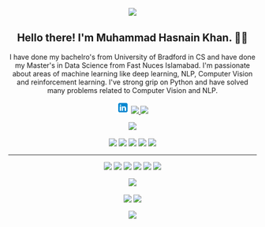 <!--### Hola, I'm Hasnain! 👋

- 👯 I’m looking to collaborate on LinkedIn
- 💬 Ask me about Machine Learning (NLP/ Computer Vision/ Reinforcement Learning)
- 😄 Pronouns: He/His/Him
<!--- 📫 How to reach me: ...-->

<p align="center">
 <img   src="https://github.com/HasnainKhanNiazi/HasnainKhanNiazi/blob/main/Header.gif">
</p>
<h2 align="center">Hello there! I'm Muhammad Hasnain Khan. 👋🤓</h2>
<p align="center">I have done my bachelro's from University of Bradford in CS and have done my Master's in Data Science from Fast Nuces Islamabad. I'm passionate about areas of machine learning like deep learning, NLP, Computer Vision and reinforcement learning. I've strong grip on Python and have solved many problems related to Computer Vision and NLP.
</p>

<!-- <p align="center"><a href="https://www.linkedin.com/in/hasnainkhanniazi/"><img src="https://github.com/HasnainKhanNiazi/HasnainKhanNiazi/blob/main/icons8-linkedin-48.png" height=25></a></p> -->

<p align=center>
  <a href="https://www.linkedin.com/in/hasnainkhanniazi/"><img src="https://github.com/HasnainKhanNiazi/HasnainKhanNiazi/blob/main/icons8-linkedin-48.png" height=25></a>
  <a href="https://github.com/HasnainKhanNiazi">
    <img src="https://badges.pufler.dev/visits/Randrita/Randrita?style=flat-square&color=black&logo=github">
  </a>
  <a href="https://github.com/HasnainKhanNiazi?tab=repositories">
    <img src="https://badges.pufler.dev/repos/Randrita?style=flat-square&color=black&logo=github">
  </a>
</p>
<p align="center">
<a href="https://github.com/HasnainKhanNiazi"><img src="https://img.shields.io/github/followers/Randrita?style=social"></a>
</p>
<p align="center">
<img src="https://img.shields.io/badge/Machine Learning-green"> <img src="https://img.shields.io/badge/Deep Learning-red"> <img src="https://img.shields.io/badge/Computer Vision-magenta"> <img src="https://img.shields.io/badge/Natural Language Processing-yellow"> <img src="https://img.shields.io/badge/Reinforcement Learning-blue"> 
</p>
<hr>
<p align="center">
<img src="https://img.shields.io/badge/TensorFlow%20-%23FF6F00.svg?&style=for-the-badge&logo=TensorFlow&logoColor=white" /> <img src="https://img.shields.io/badge/Keras%20-%23D00000.svg?&style=for-the-badge&logo=Keras&logoColor=white"/> <img src="https://img.shields.io/badge/python%20-%2314354C.svg?&style=for-the-badge&logo=python&logoColor=white"/> <img src="https://img.shields.io/badge/c++%20-%2300599C.svg?&style=for-the-badge&logo=c%2B%2B&ogoColor=white"/> <img src="https://img.shields.io/badge/git%20-%23F05033.svg?&style=for-the-badge&logo=git&logoColor=white"/> <img src="https://img.shields.io/badge/github%20-%23121011.svg?&style=for-the-badge&logo=github&logoColor=white"/>
</p>


<p align="center">
  <img src="https://github-readme-stats.vercel.app/api?username=HasnainKhanNiazi&show_icons=true&theme=radical" width="640" />
<!--   <img src="https://user-images.githubusercontent.com/60352282/129490045-18e3ebc4-540c-4a3d-b727-b5954fda091c.gif" width="320" />  -->
</p>


<p align="center">
  <img src="https://github-readme-stats.vercel.app/api/top-langs?username=HasnainKhanNiazi&show_icons=true&theme=dark&title_color=ab06b7&locale=en&layout=compact" width="318" />
  <img src="https://github-readme-streak-stats.herokuapp.com/?user=HasnainKhanNiazi&theme=radical&hide_border=true" width="320" /> 
</p>


<p align="center">
 <img src="https://activity-graph.herokuapp.com/graph?username=HasnainKhanNiazi&bg_color=0d0c0d&color=e137d6&line=5daddf&point=99eb1e&area=false&hide_border=false">
</p>
